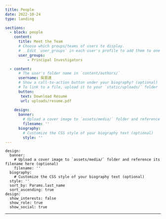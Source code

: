 ```yaml
---
title: People
date: 2022-10-24
type: landing

sections:
  - block: people
    content:
      title: Meet the Team
      # Choose which groups/teams of users to display.
      #   Edit `user_groups` in each user's profile to add them to one or more of these groups.
      user_groups:
          - Principal Investigators

  - content: 
      # The user's folder name in `content/authors/`
      username: 吳恩達
      # Show a call-to-action button under your biography? (optional)
      # To link to a file, upload it to your `static/uploads/` folder
      button:
       text: Download Résumé
       url: uploads/resume.pdf
    
    design:
      banner:
        # Upload a cover image to `assets/media/` folder and reference its filename here (optional)
        filename: ''
      biography:
        # Customize the CSS style of your biography text (optional)
        style: ''
---
```

    design:
      banner:
        # Upload a cover image to `assets/media/` folder and reference its filename here (optional)
        filename: ''
      biography:
        # Customize the CSS style of your biography text (optional)
      style: ''
      sort_by: Params.last_name
      sort_ascending: true
    design:
      show_interests: false
      show_role: true
      show_social: true
---
